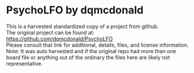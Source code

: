 
# PsychoLFO by dqmcdonald  
This is a harvested standardized copy of a project from github.  
The original project can be found at:  
https://github.com/dqmcdonald/PsychoLFO  
Please consult that link for additional, details, files, and license information.  
Note: It was auto harvested and if the original repo had more than one board file or anything out of the ordinary the files here are likely not representative.  
    